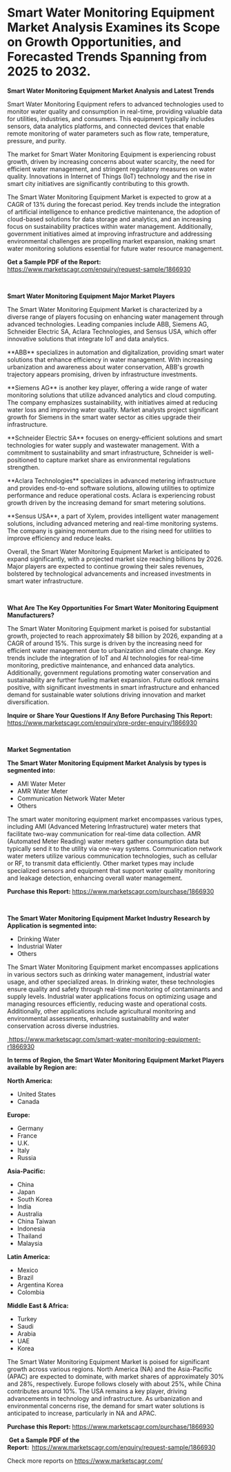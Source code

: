 <p><h1>Smart Water Monitoring Equipment Market Analysis Examines its Scope on Growth Opportunities, and Forecasted Trends Spanning from 2025 to 2032.</h1></p><p><strong>Smart Water Monitoring Equipment Market Analysis and Latest Trends</strong></p>
<p><p>Smart Water Monitoring Equipment refers to advanced technologies used to monitor water quality and consumption in real-time, providing valuable data for utilities, industries, and consumers. This equipment typically includes sensors, data analytics platforms, and connected devices that enable remote monitoring of water parameters such as flow rate, temperature, pressure, and purity. </p><p>The market for Smart Water Monitoring Equipment is experiencing robust growth, driven by increasing concerns about water scarcity, the need for efficient water management, and stringent regulatory measures on water quality. Innovations in Internet of Things (IoT) technology and the rise in smart city initiatives are significantly contributing to this growth. </p><p>The Smart Water Monitoring Equipment Market is expected to grow at a CAGR of 13% during the forecast period. Key trends include the integration of artificial intelligence to enhance predictive maintenance, the adoption of cloud-based solutions for data storage and analytics, and an increasing focus on sustainability practices within water management. Additionally, government initiatives aimed at improving infrastructure and addressing environmental challenges are propelling market expansion, making smart water monitoring solutions essential for future water resource management.</p></p>
<p><strong>Get a Sample PDF of the Report:&nbsp;</strong> <a href="https://www.marketscagr.com/enquiry/request-sample/1866930?utm_campaign=2384&utm_medium=2&utm_source=Github&utm_content=ia&utm_term=28022025&utm_id=smart-water-monitoring-equipment">https://www.marketscagr.com/enquiry/request-sample/1866930</a></p>
<p>&nbsp;</p>
<p><strong>Smart Water Monitoring Equipment Major Market Players</strong></p>
<p><p>The Smart Water Monitoring Equipment Market is characterized by a diverse range of players focusing on enhancing water management through advanced technologies. Leading companies include ABB, Siemens AG, Schneider Electric SA, Aclara Technologies, and Sensus USA, which offer innovative solutions that integrate IoT and data analytics.</p><p>**ABB** specializes in automation and digitalization, providing smart water solutions that enhance efficiency in water management. With increasing urbanization and awareness about water conservation, ABB's growth trajectory appears promising, driven by infrastructure investments.</p><p>**Siemens AG** is another key player, offering a wide range of water monitoring solutions that utilize advanced analytics and cloud computing. The company emphasizes sustainability, with initiatives aimed at reducing water loss and improving water quality. Market analysts project significant growth for Siemens in the smart water sector as cities upgrade their infrastructure.</p><p>**Schneider Electric SA** focuses on energy-efficient solutions and smart technologies for water supply and wastewater management. With a commitment to sustainability and smart infrastructure, Schneider is well-positioned to capture market share as environmental regulations strengthen.</p><p>**Aclara Technologies** specializes in advanced metering infrastructure and provides end-to-end software solutions, allowing utilities to optimize performance and reduce operational costs. Aclara is experiencing robust growth driven by the increasing demand for smart metering solutions.</p><p>**Sensus USA**, a part of Xylem, provides intelligent water management solutions, including advanced metering and real-time monitoring systems. The company is gaining momentum due to the rising need for utilities to improve efficiency and reduce leaks.</p><p>Overall, the Smart Water Monitoring Equipment Market is anticipated to expand significantly, with a projected market size reaching billions by 2026. Major players are expected to continue growing their sales revenues, bolstered by technological advancements and increased investments in smart water infrastructure.</p></p>
<p>&nbsp;</p>
<p><strong>What Are The Key Opportunities For Smart Water Monitoring Equipment Manufacturers?</strong></p>
<p><p>The Smart Water Monitoring Equipment market is poised for substantial growth, projected to reach approximately $8 billion by 2026, expanding at a CAGR of around 15%. This surge is driven by the increasing need for efficient water management due to urbanization and climate change. Key trends include the integration of IoT and AI technologies for real-time monitoring, predictive maintenance, and enhanced data analytics. Additionally, government regulations promoting water conservation and sustainability are further fueling market expansion. Future outlook remains positive, with significant investments in smart infrastructure and enhanced demand for sustainable water solutions driving innovation and market diversification.</p></p>
<p><strong>Inquire or Share Your Questions If Any Before Purchasing This Report:</strong> <a href="https://www.marketscagr.com/enquiry/pre-order-enquiry/1866930?utm_campaign=2384&utm_medium=2&utm_source=Github&utm_content=ia&utm_term=28022025&utm_id=smart-water-monitoring-equipment">https://www.marketscagr.com/enquiry/pre-order-enquiry/1866930</a></p>
<p>&nbsp;</p>
<p><strong>Market Segmentation</strong></p>
<p><strong>The Smart Water Monitoring Equipment Market Analysis by types is segmented into:</strong></p>
<p><ul><li>AMI Water Meter</li><li>AMR Water Meter</li><li>Communication Network Water Meter</li><li>Others</li></ul></p>
<p><p>The smart water monitoring equipment market encompasses various types, including AMI (Advanced Metering Infrastructure) water meters that facilitate two-way communication for real-time data collection. AMR (Automated Meter Reading) water meters gather consumption data but typically send it to the utility via one-way systems. Communication network water meters utilize various communication technologies, such as cellular or RF, to transmit data efficiently. Other market types may include specialized sensors and equipment that support water quality monitoring and leakage detection, enhancing overall water management.</p></p>
<p><strong>Purchase this Report:&nbsp;</strong><a href="https://www.marketscagr.com/purchase/1866930?utm_campaign=2384&utm_medium=2&utm_source=Github&utm_content=ia&utm_term=28022025&utm_id=smart-water-monitoring-equipment">https://www.marketscagr.com/purchase/1866930</a></p>
<p>&nbsp;</p>
<p><strong>The Smart Water Monitoring Equipment Market Industry Research by Application is segmented into:</strong></p>
<p><ul><li>Drinking Water</li><li>Industrial Water</li><li>Others</li></ul></p>
<p><p>The Smart Water Monitoring Equipment market encompasses applications in various sectors such as drinking water management, industrial water usage, and other specialized areas. In drinking water, these technologies ensure quality and safety through real-time monitoring of contaminants and supply levels. Industrial water applications focus on optimizing usage and managing resources efficiently, reducing waste and operational costs. Additionally, other applications include agricultural monitoring and environmental assessments, enhancing sustainability and water conservation across diverse industries.</p></p>
<p><a href="https://www.marketscagr.com/smart-water-monitoring-equipment-r1866930?utm_campaign=2384&utm_medium=2&utm_source=Github&utm_content=ia&utm_term=28022025&utm_id=smart-water-monitoring-equipment">&nbsp;https://www.marketscagr.com/smart-water-monitoring-equipment-r1866930</a></p>
<p><strong>In terms of Region, the Smart Water Monitoring Equipment Market Players available by Region are:</strong></p>
<p>
    <p> <strong> North America: </strong>
        <ul>
            <li>United States</li>
            <li>Canada</li>
        </ul>
        </p> 
    <p> <strong> Europe: </strong>
        <ul>
            <li>Germany</li>
            <li>France</li>
            <li>U.K.</li>
            <li>Italy</li>
            <li>Russia</li>
        </ul>
        </p> 
    <p> <strong> Asia-Pacific: </strong>
        <ul>
            <li>China</li>
            <li>Japan</li>
            <li>South Korea</li>
            <li>India</li>
            <li>Australia</li>
            <li>China Taiwan</li>
            <li>Indonesia</li>
            <li>Thailand</li>
            <li>Malaysia</li>
        </ul>
        </p> 
    <p> <strong> Latin America: </strong>
        <ul>
            <li>Mexico</li>
            <li>Brazil</li>
            <li>Argentina Korea</li>
            <li>Colombia</li>
        </ul>
        </p> 
    <p> <strong> Middle East & Africa: </strong>
        <ul>
            <li>Turkey</li>
            <li>Saudi</li>
            <li>Arabia</li>
            <li>UAE</li>
            <li>Korea</li>
        </ul>
    </p>
    </p>
<p><p>The Smart Water Monitoring Equipment Market is poised for significant growth across various regions. North America (NA) and the Asia-Pacific (APAC) are expected to dominate, with market shares of approximately 30% and 28%, respectively. Europe follows closely with about 25%, while China contributes around 10%. The USA remains a key player, driving advancements in technology and infrastructure. As urbanization and environmental concerns rise, the demand for smart water solutions is anticipated to increase, particularly in NA and APAC.</p></p>
<p><strong>Purchase this Report: </strong><a href="https://www.marketscagr.com/purchase/1866930?utm_campaign=2384&utm_medium=2&utm_source=Github&utm_content=ia&utm_term=28022025&utm_id=smart-water-monitoring-equipment">https://www.marketscagr.com/purchase/1866930</a></p>
<p>&nbsp;<strong>Get a Sample PDF of the Report:&nbsp;&nbsp;</strong><a href="https://www.marketscagr.com/enquiry/request-sample/1866930?utm_campaign=2384&utm_medium=2&utm_source=Github&utm_content=ia&utm_term=28022025&utm_id=smart-water-monitoring-equipment">https://www.marketscagr.com/enquiry/request-sample/1866930</a></p>
<p><strong></strong></p>
<p>Check more reports on <a href="https://www.marketscagr.com/?utm_campaign=2384&utm_medium=2&utm_source=Github&utm_content=ia&utm_term=28022025&utm_id=smart-water-monitoring-equipment">https://www.marketscagr.com/</a></p>